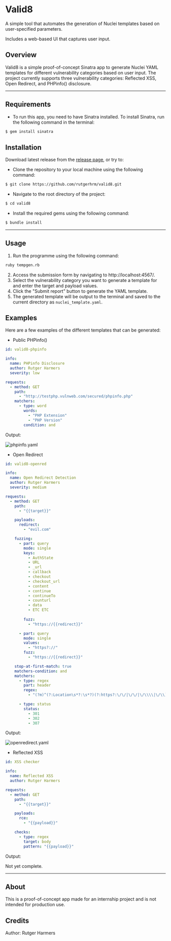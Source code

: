 # Valid8
A simple tool that automates the generation of Nuclei templates based on user-specified parameters. 

Includes a web-based UI that captures user input.

## Overview
Valid8 is a simple proof-of-concept Sinatra app to generate Nuclei YAML templates for different vulnerability categories based on user input. The project currently supports three vulnerability categories: Reflected XSS, Open Redirect, and PHPinfo() disclosure.


---

## Requirements
- To run this app, you need to have Sinatra installed. To install Sinatra, run the following command in the terminal:
```bash
$ gem install sinatra
```

## Installation
Download latest release from the [release page](https://github.com/RutgerHrm/valid8/releases/), or try to:

- Clone the repository to your local machine using the following command:
```bash
$ git clone https://github.com/rutgerhrm/valid8.git
```
- Navigate to the root directory of the project:
```bash
$ cd valid8
```
- Install the required gems using the following command:
```bash
$ bundle install
```

---

## Usage
1. Run the programme using the following command:
```bash
ruby tempgen.rb
``` 
2. Access the submission form by navigating to http://localhost:4567/.
3. Select the vulnerability category you want to generate a template for and enter the target and payload values.
4. Click the "Submit report" button to generate the YAML template.
5. The generated template will be output to the terminal and saved to the current directory as ```nuclei_template.yaml```.


## Examples
Here are a few examples of the different templates that can be generated:

- Public PHPinfo()
```yaml
id: valid8-phpinfo

info:
  name: PHPinfo Disclosure
  author: Rutger Harmers
  severity: low

requests:
  - method: GET
    path:
      - "http://testphp.vulnweb.com/secured/phpinfo.php"
    matchers:
      - type: word
        words:
          - "PHP Extension"
          - "PHP Version"
        condition: and
```
Output: 

![phpinfo.yaml](https://i.imgur.com/oi3gFEH.jpeg "Output php-info.yaml")


- Open Redirect
```yaml
id: valid8-openred

info:
  name: Open Redirect Detection
  author: Rutger Harmers
  severity: medium

requests:
  - method: GET
    path:
      - "{{target}}"

    payloads:
      redirect:
        - "evil.com"

    fuzzing:
      - part: query
        mode: single
        keys:
          - AuthState
          - URL
          - _url
          - callback
          - checkout
          - checkout_url
          - content
          - continue
          - continueTo
          - counturl
          - data
          - ETC ETC
          
        fuzz:
          - "https://{{redirect}}"

      - part: query
        mode: single
        values:
          - "https?://" 
        fuzz:
          - "https://{{redirect}}"

    stop-at-first-match: true
    matchers-condition: and
    matchers:
      - type: regex
        part: header
        regex:
          - "(?m)^(?:Location\s*?:\s*?)(?:https?:\/\/|\/\/|\/\\\\|\/\\)?(?:[a-zA-Z0-9\-_\.@]*)evil\.com\/?(\/|[^.].*)?$" 

      - type: status
        status:
          - 301
          - 302
          - 307
```
Output:

![openredirect.yaml](https://i.imgur.com/GpILliZ.jpeg "Output openredirect.yaml")

- Reflected XSS
```yaml
id: XSS checker

info:
  name: Reflected XSS
  author: Rutger Harmers

requests:
  - method: GET
    path:
      - "{{target}}"

    payloads:
      rce:
        - "{{payload}}"

    checks:
      - type: regex
        target: body
        pattern: "{{payload}}"
```
Output:

Not yet complete.

---

## About
This is a proof-of-concept app made for an internship project and is not intended for production use.

## Credits
Author: Rutger Harmers
